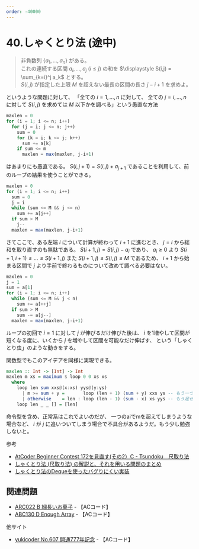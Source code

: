 ```yaml
---
order: -40000
---
```


# 40.しゃくとり法 (途中)

> 非負数列 $\{a_1,\dots,a_n\}$ がある。  
> これの連続する区間 $a_i,\dots,a_j \; (i \leq j)$ の和を $\displaystyle S(i,j) = \sum_{k=i}^j a_k$ とする。  
> $S(i,j)$ が指定した上限 $M$ を超えない最長の区間の長さ $j-i+1$ を求めよ。

というような問題に対して、
「全ての $i = 1,\dots,n$ に対して、
全ての $j = i,\dots,n$ に対して
$S(i,j)$ を求めては $M$ 以下かを調べる」という愚直な方法

```js
maxlen = 0
for (i = 1; i <= n; i++)
  for (j = i; j <= n; j++)
    sum = 0
    for (k = i; k <= j; k++)
      sum += a[k]
    if sum <= m
      maxlen = max(maxlen, j-i+1)
```

はあまりにも愚直である。
$S(i,j+1) = S(i,j) + a_{j+1}$ であることを利用して、前のループの結果を使うことができる。

```js
maxlen = 0
for (i = 1; i <= n; i++)
  sum = 0
  j = i
  while (sum <= M && j <= n)
    sum += a[j++]
  if sum > M
    j--
  maxlen = max(maxlen, j-i+1)
```

さてここで、ある左端 $i$ について計算が終わって $i+1$ に進むとき、 $j=i$ から総和を取り直すのも無駄である。
$S(i+1,j) = S(i,j) - a_i$ であり、
$a_i \geq  0$ より $S(i+1,i+1) \leq \dots \leq S(i+1,j)$ また
$S(i+1,j) \leq S(i,j) \leq M$ であるため、
$i+1$ から始まる区間で $j$ より手前で終わるものについて改めて調べる必要はない。

```js
maxlen = 0
j = 1
sum = a[1]
for (i = 1; i <= n; i++)
  while (sum <= M && j < n)
    sum += a[++j]
  if sum > M
    sum -= a[j--]
  maxlen = max(maxlen, j-i+1)
```

ループの初回で $i=1$ に対して $j$ が伸びるだけ伸びた後は、
$i$ を1増やして区間が短くなる度に、いくから $j$ を増やして区間を可能なだけ伸ばす、
という「しゃくとり虫」のような動きをする。

関数型でもこのアイデアを同様に実現できる。

```haskell
maxlen :: Int -> [Int] -> Int
maxlen m xs = maximum $ loop 0 0 xs xs
  where
    loop len sum xxs@(x:xs) yys@(y:ys)
      | m >= sum + y =       loop (len + 1) (sum + y) xxs ys -- もう一つ足せる
      | otherwise    = len : loop (len - 1) (sum - x) xs yys -- もう足せない
    loop len _ _ [] = [len]
```

命令型を含め、正常系はこれでよいのだが、
一つのaiでmを超えてしまうような場合など、
$i$ が $j$ に追いついてしまう場合で不具合があるようだ。もう少し勉強しないと。

参考

- [AtCoder Beginner Contest 172を見直す(その2）C - Tsundoku　尺取り法](https://note.com/nanigashi/n/n8ff748ac0ee8)
- [しゃくとり法 (尺取り法) の解説と、それを用いる問題のまとめ](https://qiita.com/drken/items/ecd1a472d3a0e7db8dce)
- [しゃくとり法のDequeを使ったバグりにくい実装](https://qiita.com/keroru/items/6e0a22e8c9bf2a24dc68)

## 関連問題

- [ARC022 B 細長いお菓子](https://atcoder.jp/contests/arc022/tasks/arc022_2) - 【ACコード】
- [ABC130 D Enough Array](https://atcoder.jp/contests/abc130/tasks/abc130_d) - 【ACコード】

他サイト

- [yukicoder No.607 開通777年記念](https://yukicoder.me/problems/no/607) - 【ACコード】
